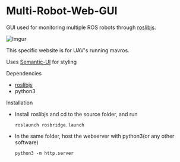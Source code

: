 # Multi-Robot-Web-GUI
GUI used for monitoring multiple ROS robots through [roslibjs](http://wiki.ros.org/roslibjs).

![Imgur](https://imgur.com/h6uc5MN.png)

This specific website is for UAV's running mavros.

Uses [Semantic-UI](https://semantic-ui.com/) for styling

Dependencies

-  [roslibjs](http://wiki.ros.org/roslibjs)
- python3



Installation

- Install roslibjs and cd to the source folder, and run 

  ``` roslaunch rosbridge.launch ```

- In the same folder, host the webserver with python3(or any other software)

    ```python3 -m http.server```

  
